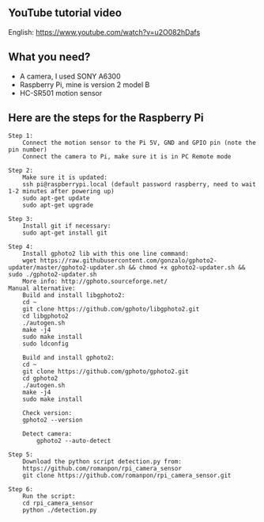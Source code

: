 ## YouTube tutorial video
English: https://www.youtube.com/watch?v=u2O082hDafs
	
	
## What you need?
- A camera, I used SONY A6300
- Raspberry Pi, mine is version 2 model B
- HC-SR501 motion sensor
	
	
## Here are the steps for the Raspberry Pi
	Step 1:
		Connect the motion sensor to the Pi 5V, GND and GPIO pin (note the pin number)
		Connect the camera to Pi, make sure it is in PC Remote mode
		
	Step 2:
		Make sure it is updated:
  		ssh pi@raspberrypi.local (default password raspberry, need to wait 1-2 minutes after powering up)
		sudo apt-get update
		sudo apt-get upgrade
		
	Step 3:
		Install git if necessary:
		sudo apt-get install git
		
	Step 4:
		Install gphoto2 lib with this one line command:
		wget https://raw.githubusercontent.com/gonzalo/gphoto2-updater/master/gphoto2-updater.sh && chmod +x gphoto2-updater.sh && sudo ./gphoto2-updater.sh
		More info: http://gphoto.sourceforge.net/
  	Manual alternative:
   		Build and install libgphoto2:
		cd ~
		git clone https://github.com/gphoto/libgphoto2.git
		cd libgphoto2
		./autogen.sh
		make -j4
		sudo make install
		sudo ldconfig

		Build and install gphoto2:
  		cd ~
		git clone https://github.com/gphoto/gphoto2.git
		cd gphoto2
		./autogen.sh
		make -j4
		sudo make install

		Check version:
  		gphoto2 --version
		
  		Detect camera:
    		gphoto2 --auto-detect

	Step 5:
		Download the python script detection.py from:
		https://github.com/romanpon/rpi_camera_sensor
	  	git clone https://github.com/romanpon/rpi_camera_sensor.git
    
	Step 6:
		Run the script:
  		cd rpi_camera_sensor
		python ./detection.py

